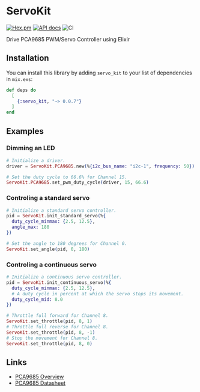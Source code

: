# ServoKit

[![Hex.pm](https://img.shields.io/hexpm/v/servo_kit.svg)](https://hex.pm/packages/servo_kit)
[![API docs](https://img.shields.io/hexpm/v/servo_kit.svg?label=hexdocs)](https://hexdocs.pm/servo_kit)
![CI](https://github.com/mnishiguchi/pca9685/workflows/CI/badge.svg)

Drive PCA9685 PWM/Servo Controller using Elixir

## Installation

You can install this library by adding `servo_kit` to your list of dependencies in `mix.exs`:

```elixir
def deps do
  [
    {:servo_kit, "~> 0.0.7"}
  ]
end
```

## Examples

### Dimming an LED

```elixir
# Initialize a driver.
driver = ServoKit.PCA9685.new(%{i2c_bus_name: "i2c-1", frequency: 50})

# Set the duty cycle to 66.6% for Channel 15.
ServoKit.PCA9685.set_pwm_duty_cycle(driver, 15, 66.6)
```
### Controling a standard servo

```elixir
# Initialize a standard servo controller.
pid = ServoKit.init_standard_servo(%{
  duty_cycle_minmax: {2.5, 12.5},
  angle_max: 180
})

# Set the angle to 180 degrees for Channel 0.
ServoKit.set_angle(pid, 0, 180)
```

### Controling a continuous servo

```elixir
# Initialize a continuous servo controller.
pid = ServoKit.init_continuous_servo(%{
  duty_cycle_minmax: {2.5, 12.5},
  # A duty cycle in percent at which the servo stops its movement.
  duty_cycle_mid: 8.0
})

# Throttle full forward for Channel 8.
ServoKit.set_throttle(pid, 8, 1)
# Throttle full reverse for Channel 8.
ServoKit.set_throttle(pid, 8, -1)
# Stop the movement for Channel 8.
ServoKit.set_throttle(pid, 8, 0)
```

## Links

- [PCA9685 Overview](https://www.nxp.com/products/power-management/lighting-driver-and-controller-ics/ic-led-controllers/16-channel-12-bit-pwm-fm-plus-ic-bus-led-controller:PCA9685)
- [PCA9685 Datasheet](https://cdn-shop.adafruit.com/datasheets/PCA9685.pdf)
